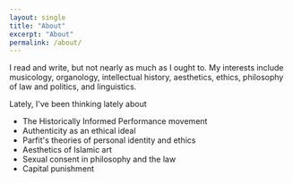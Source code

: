 ```yaml
---
layout: single
title: "About"
excerpt: "About"
permalink: /about/
---
```


I read and write, but not nearly as much as I ought to. My interests include musicology, organology, intellectual history, aesthetics, ethics, philosophy of law and politics, and linguistics.

Lately, I've been thinking lately about

* The Historically Informed Performance movement
* Authenticity as an ethical ideal
* Parfit's theories of personal identity and ethics
* Aesthetics of Islamic art
* Sexual consent in philosophy and the law
* Capital punishment
